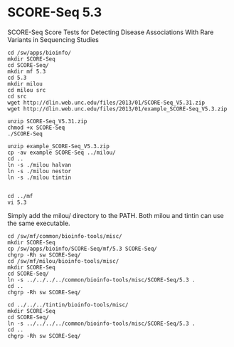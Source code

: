SCORE-Seq 5.3
=============

SCORE-Seq Score Tests for Detecting Disease Associations With Rare Variants in Sequencing Studies


    cd /sw/apps/bioinfo/
    mkdir SCORE-Seq
    cd SCORE-Seq/
    mkdir mf 5.3
    cd 5.3
    mkdir milou
    cd milou src
    cd src
    wget http://dlin.web.unc.edu/files/2013/01/SCORE-Seq_V5.31.zip
    wget http://dlin.web.unc.edu/files/2013/01/example_SCORE-Seq_V5.3.zip

    unzip SCORE-Seq_V5.31.zip 
    chmod +x SCORE-Seq
    ./SCORE-Seq 

    unzip example_SCORE-Seq_V5.3.zip 
    cp -av example SCORE-Seq ../milou/
    cd ..
    ln -s ./milou halvan
    ln -s ./milou nestor
    ln -s ./milou tintin


    cd ../mf
    vi 5.3 

Simply add the milou/ directory to the PATH.  Both milou and tintin can use
the same executable.

    cd /sw/mf/common/bioinfo-tools/misc/
    mkdir SCORE-Seq
    cp /sw/apps/bioinfo/SCORE-Seq/mf/5.3 SCORE-Seq/
    chgrp -Rh sw SCORE-Seq/
    cd /sw/mf/milou/bioinfo-tools/misc/
    mkdir SCORE-Seq
    cd SCORE-Seq/
    ln -s ../../../../common/bioinfo-tools/misc/SCORE-Seq/5.3 .
    cd ..
    chgrp -Rh sw SCORE-Seq/

    cd ../../../tintin/bioinfo-tools/misc/
    mkdir SCORE-Seq
    cd SCORE-Seq/
    ln -s ../../../../common/bioinfo-tools/misc/SCORE-Seq/5.3 .
    cd ..
    chgrp -Rh sw SCORE-Seq/

